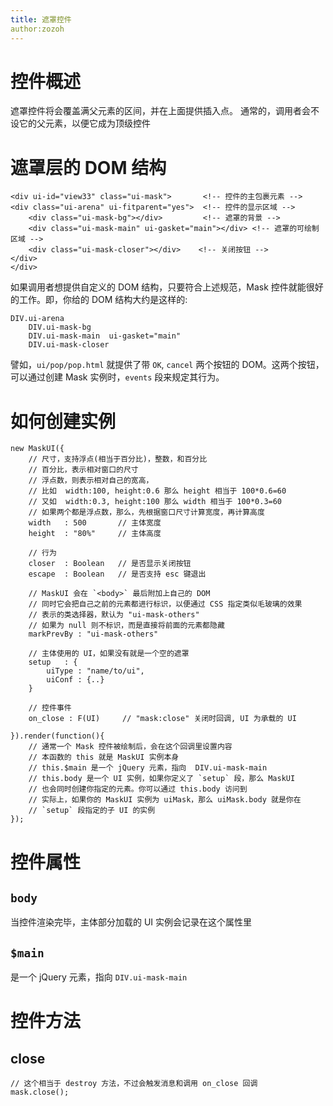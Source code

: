 ```yaml
---
title: 遮罩控件
author:zozoh
---
```


# 控件概述

遮罩控件将会覆盖满父元素的区间，并在上面提供插入点。
通常的，调用者会不设它的父元素，以便它成为顶级控件

# 遮罩层的 DOM 结构

```
<div ui-id="view33" class="ui-mask">       <!-- 控件的主包裹元素 -->
<div class="ui-arena" ui-fitparent="yes">  <!-- 控件的显示区域 --> 
    <div class="ui-mask-bg"></div>         <!-- 遮罩的背景 -->
    <div class="ui-mask-main" ui-gasket="main"></div> <!-- 遮罩的可绘制区域 -->
    <div class="ui-mask-closer"></div>    <!-- 关闭按钮 -->
</div>
</div>
```

如果调用者想提供自定义的 DOM 结构，只要符合上述规范，Mask 控件就能很好的工作。即，你给的 DOM
结构大约是这样的:

```
DIV.ui-arena
    DIV.ui-mask-bg
    DIV.ui-mask-main  ui-gasket="main"
    DIV.ui-mask-closer
```

譬如，`ui/pop/pop.html` 就提供了带 `OK`, `cancel` 两个按钮的 DOM。这两个按钮，可以通过创建 Mask 实例时，`events` 段来规定其行为。

# 如何创建实例

```
new MaskUI({
    // 尺寸，支持浮点(相当于百分比)，整数，和百分比
    // 百分比，表示相对窗口的尺寸
    // 浮点数，则表示相对自己的宽高，
    // 比如  width:100, height:0.6 那么 height 相当于 100*0.6=60
    // 又如  width:0.3, height:100 那么 width 相当于 100*0.3=60
    // 如果两个都是浮点数，那么，先根据窗口尺寸计算宽度，再计算高度
    width   : 500       // 主体宽度
    height  : "80%"     // 主体高度

    // 行为
    closer  : Boolean   // 是否显示关闭按钮
    escape  : Boolean   // 是否支持 esc 键退出

    // MaskUI 会在 `<body>` 最后附加上自己的 DOM
    // 同时它会把自己之前的元素都进行标识，以便通过 CSS 指定类似毛玻璃的效果
    // 表示的类选择器，默认为 "ui-mask-others"
    // 如果为 null 则不标识，而是直接将前面的元素都隐藏
    markPrevBy : "ui-mask-others" 
    
    // 主体使用的 UI，如果没有就是一个空的遮罩
    setup   : {
        uiType : "name/to/ui",
        uiConf : {..}
    }
    
    // 控件事件
    on_close : F(UI)     // "mask:close" 关闭时回调, UI 为承载的 UI

}).render(function(){
    // 通常一个 Mask 控件被绘制后，会在这个回调里设置内容
    // 本函数的 this 就是 MaskUI 实例本身
    // this.$main 是一个 jQuery 元素，指向  DIV.ui-mask-main
    // this.body 是一个 UI 实例，如果你定义了 `setup` 段，那么 MaskUI
    // 也会同时创建你指定的元素。你可以通过 this.body 访问到
    // 实际上，如果你的 MaskUI 实例为 uiMask，那么 uiMask.body 就是你在
    // `setup` 段指定的子 UI 的实例
});
```

# 控件属性

## `body`

当控件渲染完毕，主体部分加载的 UI 实例会记录在这个属性里

## `$main`

是一个 jQuery 元素，指向  `DIV.ui-mask-main`

# 控件方法

## close

```
// 这个相当于 destroy 方法，不过会触发消息和调用 on_close 回调
mask.close();
```









